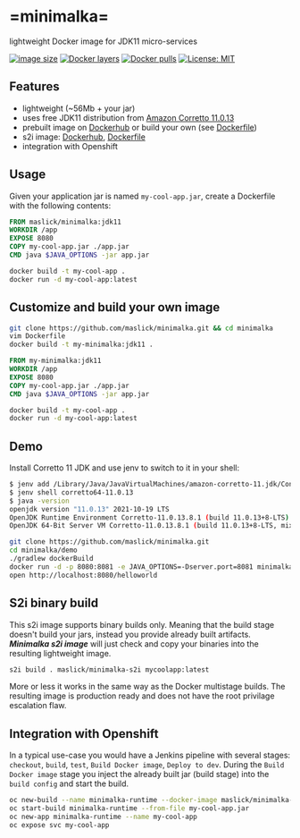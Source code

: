 # =minimalka=
lightweight Docker image for JDK11 micro-services


[![image size](https://img.shields.io/badge/image%20size-56MB-blue.svg)](https://hub.docker.com/r/maslick/minimalka)
[![Docker layers](https://img.shields.io/microbadger/layers/maslick/minimalka.svg?color=yellow)](https://cloud.docker.com/u/maslick/repository/docker/maslick/minimalka)
[![Docker pulls](https://img.shields.io/docker/pulls/maslick/minimalka.svg?color=green)](https://cloud.docker.com/u/maslick/repository/docker/maslick/minimalka)
[![License: MIT](https://img.shields.io/badge/License-MIT-green.svg)](https://opensource.org/licenses/MIT)


## Features
* lightweight (~56Mb + your jar)
* uses free JDK11 distribution from [Amazon Corretto 11.0.13](https://docs.aws.amazon.com/corretto/latest/corretto-11-ug/downloads-list.html)
* prebuilt image on [Dockerhub](https://cloud.docker.com/u/maslick/repository/docker/maslick/minimalka) or build your own (see [Dockerfile](Dockerfile))
* s2i image: [Dockerhub](https://cloud.docker.com/repository/docker/maslick/minimalka-s2i), [Dockerfile](s2i/Dockerfile)
* integration with Openshift

## Usage
Given your application jar is named ``my-cool-app.jar``, create a Dockerfile with the following contents:
```dockerfile
FROM maslick/minimalka:jdk11
WORKDIR /app
EXPOSE 8080
COPY my-cool-app.jar ./app.jar
CMD java $JAVA_OPTIONS -jar app.jar
```

```bash
docker build -t my-cool-app .
docker run -d my-cool-app:latest
```

## Customize and build your own image
```bash
git clone https://github.com/maslick/minimalka.git && cd minimalka
vim Dockerfile
docker build -t my-minimalka:jdk11 .
```

```dockerfile
FROM my-minimalka:jdk11
WORKDIR /app
EXPOSE 8080
COPY my-cool-app.jar ./app.jar
CMD java $JAVA_OPTIONS -jar app.jar
```

```bash
docker build -t my-cool-app .
docker run -d my-cool-app:latest
```

## Demo
Install Corretto 11 JDK and use jenv to switch to it in your shell:
```bash
$ jenv add /Library/Java/JavaVirtualMachines/amazon-corretto-11.jdk/Contents/Home
$ jenv shell corretto64-11.0.13
$ java -version
openjdk version "11.0.13" 2021-10-19 LTS
OpenJDK Runtime Environment Corretto-11.0.13.8.1 (build 11.0.13+8-LTS)
OpenJDK 64-Bit Server VM Corretto-11.0.13.8.1 (build 11.0.13+8-LTS, mixed mode)
```

```bash
git clone https://github.com/maslick/minimalka.git
cd minimalka/demo
./gradlew dockerBuild
docker run -d -p 8080:8081 -e JAVA_OPTIONS=-Dserver.port=8081 minimalka-boot
open http://localhost:8080/helloworld
```

## S2i binary build
This s2i image supports binary builds only. Meaning that the build stage doesn't build your jars, instead you provide already built artifacts. ***Minimalka s2i image*** will just check and copy your binaries into the resulting lightweight image.
```bash
s2i build . maslick/minimalka-s2i mycoolapp:latest
```
More or less it works in the same way as the Docker multistage builds. The resulting image is production ready and does not have the root privilage escalation flaw.

## Integration with Openshift
In a typical use-case you would have a Jenkins pipeline with several stages: ``checkout``, ``build``, ``test``, ``Build Docker image``, ``Deploy to dev``. During the ``Build Docker image`` stage you inject the already built jar (build stage) into the  ``build config`` and start the build.

```bash
oc new-build --name minimalka-runtime --docker-image maslick/minimalka-s2i --binary=true
oc start-build minimalka-runtime --from-file my-cool-app.jar
oc new-app minimalka-runtime --name my-cool-app
oc expose svc my-cool-app
```
